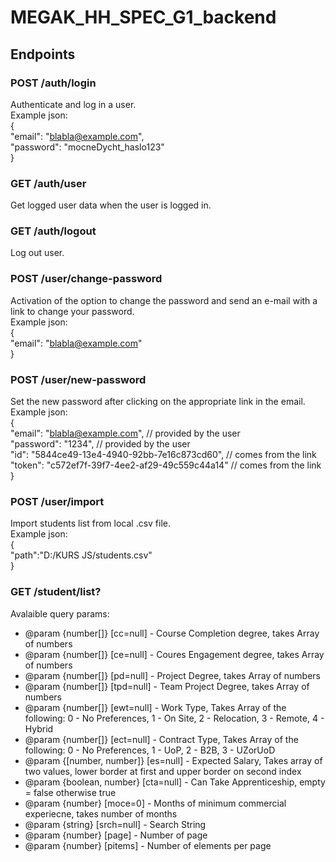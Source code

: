 # MEGAK_HH_SPEC_G1_backend

## Endpoints

### POST /auth/login

Authenticate and log in a user.<br/>
Example json:<br/>
{<br/>
"email": "blabla@example.com",<br/>
"password": "mocneDycht_haslo123"<br/>
}<br/>

### GET /auth/user

Get logged user data when the user is logged in.

### GET /auth/logout

Log out user.

### POST /user/change-password

Activation of the option to change the password and send an e-mail with a link to change your password.<br/>
Example json:<br/>
{<br/>
"email": "blabla@example.com"<br/>
}<br/>

### POST /user/new-password

Set the new password after clicking on the appropriate link in the email.<br/>
Example json:<br/>
{<br/>
"email": "blabla@example.com", // provided by the user<br/>
"password": "1234", // provided by the user<br/>
"id": "5844ce49-13e4-4940-92bb-7e16c873cd60", // comes from the link<br/>
"token": "c572ef7f-39f7-4ee2-af29-49c559c44a14" // comes from the link<br/>
}<br/>

### POST /user/import

Import students list from local .csv file.<br/>
Example json:<br/>
{<br/>
"path":"D:/KURS JS/students.csv"<br/>
}<br/>

### GET /student/list?

Avalaible query params:

- @param {number[]} [cc=null] - Course Completion degree, takes Array of numbers
- @param {number[]} [ce=null] - Coures Engagement degree, takes Array of numbers
- @param {number[]} [pd=null] - Project Degree, takes Array of numbers
- @param {number[]} [tpd=null] - Team Project Degree, takes Array of numbers
- @param {number[]} [ewt=null] - Work Type, Takes Array of the following: 0 - No Preferences, 1 - On Site, 2 - Relocation, 3 - Remote, 4 - Hybrid
- @param {number[]} [ect=null] - Contract Type, Takes Array of the following: 0 - No Preferences, 1 - UoP, 2 - B2B, 3 - UZorUoD
- @param {[number, number]} [es=null] - Expected Salary, Takes array of two values, lower border at first and upper border on second index
- @param {boolean, number} [cta=null] - Can Take Apprenticeship, empty = false otherwise true
- @param {number} [moce=0] - Months of minimum commercial experiecne, takes number of months
- @param {string} [srch=null] - Search String
- @param {number} [page] - Number of page
- @param {number} [pitems] - Number of elements per page

